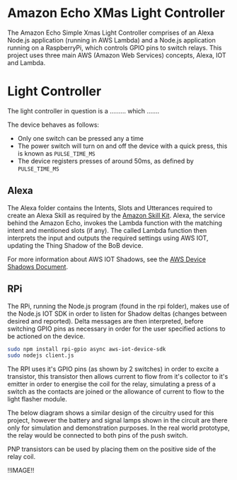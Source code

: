 # Amazon Echo XMas Light Controller

The Amazon Echo Simple Xmas Light Controller comprises of an Alexa Node.js application (running in AWS Lambda) 
and a Node.js application running on a RaspberryPi, which controls GPIO pins to switch relays. 
This project uses three main AWS (Amazon Web Services) concepts, Alexa, IOT and Lambda.

Light Controller
================

The light controller in question is a ......... which .......

The device behaves as follows:
* Only one switch can be pressed any a time
* The power switch will turn on and off the device with a quick press, this is known as `PULSE_TIME_MS`
* The device registers presses of around 50ms, as defined by `PULSE_TIME_MS`

Alexa
-----

The Alexa folder contains the Intents, Slots and Utterances required to
create an Alexa Skill as required by the [Amazon Skill Kit](https://developer.amazon.com/alexa-skills-kit).
Alexa, the service behind the Amazon Echo, invokes the Lambda function with the matching 
intent and mentioned slots (if any). The called Lambda function then interprets the 
input and outputs the required settings using AWS IOT, updating the Thing Shadow of the BoB device.

For more information about AWS IOT Shadows, see the [AWS Device Shadows Document](http://docs.aws.amazon.com/iot/latest/developerguide/thing-shadow-document.html).

RPi
---

The RPi, running the Node.js program (found in the rpi folder), makes use
of the Node.js IOT SDK in order to listen for Shadow deltas (changes between
desired and reported). Delta messages are then interpreted, before switching 
GPIO pins as necessary in order for the user specified actions to be actioned on the device.

```bash
sudo npm install rpi-gpio async aws-iot-device-sdk
sudo nodejs client.js
```

The RPI uses it's GPIO pins (as shown by 2 switches) in order to excite a transistor, this transistor then
allows current to flow from it's collector to it's emitter in order to 
energise the coil for the relay, simulating a press of a switch as the contacts
are joined or the allowance of current to flow to the light flasher module.

The below diagram shows a similar design of the circuitry used for this project,
however the battery and signal lamps shown in the circuit are there
only for simulation and demonstration purposes. In the real world prototype,
the relay would be connected to both pins of the push switch.

PNP transistors can be used by placing them on the positive side of the relay coil.

!!IMAGE!!
